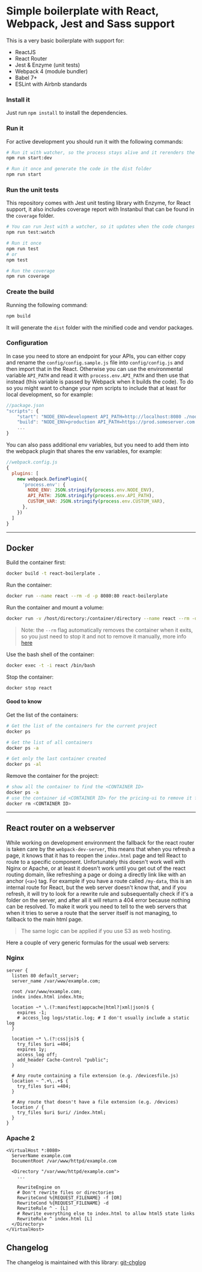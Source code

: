 # Simple boilerplate with React, Webpack, Jest and Sass support

This is a very basic boilerplate with support for:

* ReactJS
* React Router
* Jest & Enzyme (unit tests)
* Webpack 4 (module bundler)
* Babel 7+
* ESLint with Airbnb standards

### Install it

Just run `npm install` to install the dependencies.

### Run it

For active development you should run it with the following commands:

```bash
# Run it with watcher, so the process stays alive and it rerenders the page every time you apply a change to the code
npm run start:dev

# Run it once and generate the code in the dist folder
npm run start
```

### Run the unit tests

This repository comes with Jest unit testing library with Enzyme, for React support, it also includes coverage report with Instanbul that can be found in the `coverage` folder.

```bash
# You can run Jest with a watcher, so it updates when the code changes
npm run test:watch

# Run it once
npm run test 
# or 
npm test

# Run the coverage
npm run coverage
```

### Create the build

Running the following command:

```bash
npm build
```

It will generate the `dist` folder with the minified code and vendor packages.

### Configuration

In case you need to store an endpoint for your APIs, you can either copy and rename the `config/config.sample.js` file into `config/config.js` and then import that in the React. Otherwise you can use the environmental variable `API_PATH` and read it with `process.env.API_PATH` and then use that instead (this variable is passed by Webpack when it builds the code). To do so you might want to change your npm scripts to include that at least for local development, so for example:

```javascript
//package.json
"scripts": {
    "start": "NODE_ENV=development API_PATH=http://localhost:8080 ./node_modules/webpack/bin/webpack.js --mode development",
    "build": "NODE_ENV=production API_PATH=https://prod.someserver.com ./node_modules/webpack/bin/webpack.js --mode production",
    ...
}

```

You can also pass additional env variables, but you need to add them into the webpack plugin that shares the env variables, for example:

```javascript
//webpack.config.js
{
  plugins: [
    new webpack.DefinePlugin({
      'process.env': {
        NODE_ENV: JSON.stringify(process.env.NODE_ENV),
        API_PATH: JSON.stringify(process.env.API_PATH),
        CUSTOM_VAR: JSON.stringify(process.env.CUSTOM_VAR),
      },
    })
  ]
}
```

---

## Docker

Build the container first:

```bash
docker build -t react-boilerplate .
```

Run the container:

```bash
docker run --name react --rm -d -p 8080:80 react-boilerplate
```

Run the container and mount a volume:

```bash
docker run -v /host/directory:/container/directory --name react --rm -d -p 8080:80 react-boilerplate
```

> Note: the `--rm` flag automatically removes the container when it exits, so you just need to stop it and not to remove it manually, more info [here](https://docs.docker.com/engine/reference/run/#clean-up---rm)

Use the bash shell of the container:

```bash
docker exec -t -i react /bin/bash
```

Stop the container:

```bash
docker stop react
```

#### Good to know

Get the list of the containers:

```bash
# Get the list of the containers for the current project
docker ps

# Get the list of all containers
docker ps -a

# Get only the last container created
docker ps -al
```

Remove the container for the project:

```bash
# show all the container to find the <CONTAINER ID>
docker ps -a
# use the container id <CONTAINER ID> for the pricing-ui to remove it from the active containers
docker rm <CONTAINER ID>
```

---

## React router on a webserver

While working on development environment the fallback for the react router is taken care by the `webpack-dev-server`, this means that when you refresh a page, it knows that it has to reopen the `index.html` page and tell React to route to a specific component.
Unfortunately this doesn't work well with Nginx or Apache, or at least it doesn't work until you get out of the react routing domain, like refreshing a page or doing a directly link like with an anchor (`<a>`) tag.
For example if you have a route called `/my-data`, this is an internal route for React, but the web server doesn't know that, and if you refresh, it will try to look for a rewrite rule and subsequentally check if it's a folder on the server, and after all it will return a 404 error because nothing can be resolved.
To make it work you need to tell to the web servers that when it tries to serve a route that the server itself is not managing, to fallback to the main html page.

> The same logic can be applied if you use S3 as web hosting.

Here a couple of very generic formulas for the usual web servers:

### Nginx

```
server {
  listen 80 default_server;
  server_name /var/www/example.com;

  root /var/www/example.com;
  index index.html index.htm;

  location ~* \.(?:manifest|appcache|html?|xml|json)$ {
    expires -1;
    # access_log logs/static.log; # I don't usually include a static log
  }

  location ~* \.(?:css|js)$ {
    try_files $uri =404;
    expires 1y;
    access_log off;
    add_header Cache-Control "public";
  }

  # Any route containing a file extension (e.g. /devicesfile.js)
  location ~ ^.+\..+$ {
    try_files $uri =404;
  }

  # Any route that doesn't have a file extension (e.g. /devices)
  location / {
    try_files $uri $uri/ /index.html;
  }
}
```

### Apache 2

```
<VirtualHost *:8080>
  ServerName example.com
  DocumentRoot /var/www/httpd/example.com

  <Directory "/var/www/httpd/example.com">
    ...

    RewriteEngine on
    # Don't rewrite files or directories
    RewriteCond %{REQUEST_FILENAME} -f [OR]
    RewriteCond %{REQUEST_FILENAME} -d
    RewriteRule ^ - [L]
    # Rewrite everything else to index.html to allow html5 state links
    RewriteRule ^ index.html [L]
  </Directory>
</VirtualHost>
```

## Changelog

The changelog is maintained with this library: [git-chglog](https://github.com/git-chglog/git-chglog)